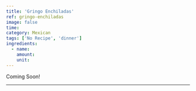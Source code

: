 ```yaml
---
title: 'Gringo Enchiladas'
ref: gringo-enchiladas
image: false
time: 
category: Mexican
tags: ['No Recipe', 'dinner']
ingredients:
  - name: 
    amount: 
    unit: 
---
```


Coming Soon!

---

